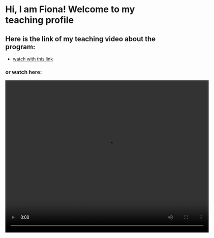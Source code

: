 #  Hi, I am Fiona! Welcome to my teaching profile
## Here is the link of my teaching video about the program:
- [watch with this link](https://drive.google.com/file/d/1o1VUY-7AHGPXfsoJZrx1bhSh5qfja99b/view?usp=sharing)
### or watch here:
<video width="640" height="480" controls>
  <source src="video1997825436_ocPkgQ0y (2).mp4" type="video/mp4">
</video>
